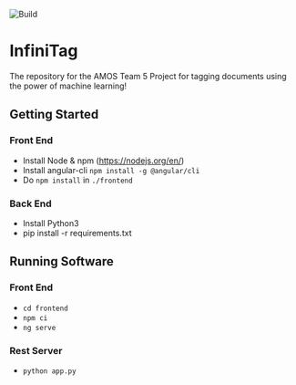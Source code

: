 
![Build](https://travis-ci.com/AMOS-5/infinitag.svg?branch=master)

# InfiniTag
The repository for the AMOS Team 5 Project for tagging
documents using the power of machine learning!


## Getting Started
### Front End
- Install Node & npm (https://nodejs.org/en/)
- Install angular-cli  `npm install -g @angular/cli`
- Do `npm install` in `./frontend`
### Back End
- Install Python3
- pip install -r requirements.txt

## Running Software
### Front End
- `cd frontend`
- `npm ci`
- `ng serve`

### Rest Server
- `python app.py`
